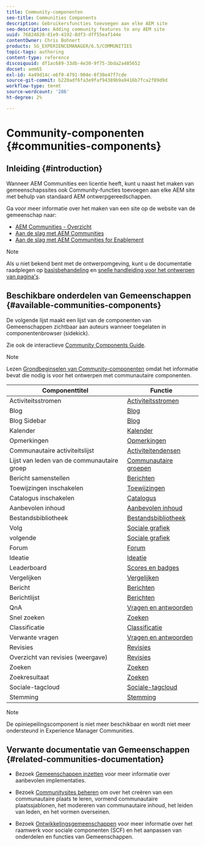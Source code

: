 ```yaml
---
title: Community-componenten
seo-title: Communities Components
description: Gebruikersfuncties toevoegen aan elke AEM site
seo-description: Adding community features to any AEM site
uuid: 76824820-81e9-4192-8df3-dff55eaf144e
contentOwner: Chris Bohnert
products: SG_EXPERIENCEMANAGER/6.5/COMMUNITIES
topic-tags: authoring
content-type: reference
discoiquuid: df1ac689-33db-4e30-9f75-3bda2a485652
docset: aem65
exl-id: 4a49d14c-e6f0-4791-904e-8f30e47f7cde
source-git-commit: b220adf6fa3e9faf94389b9a9416b7fca2f89d9d
workflow-type: tm+mt
source-wordcount: '286'
ht-degree: 2%

---
```


# Community-componenten {#communities-components}

## Inleiding {#introduction}

Wanneer AEM Communities een licentie heeft, kunt u naast het maken van gemeenschapssites ook Community-functies toevoegen aan elke AEM site met behulp van standaard AEM ontwerpgereedschappen.

Ga voor meer informatie over het maken van een site op de website van de gemeenschap naar:

* [AEM Communities - Overzicht](/help/communities/overview.md)
* [Aan de slag met AEM Communities](/help/communities/getting-started.md)
* [Aan de slag met AEM Communities for Enablement](/help/communities/getting-started-enablement.md)

>[!NOTE]
>
>Als u niet bekend bent met de ontwerpomgeving, kunt u de documentatie raadplegen op [basisbehandeling](/help/sites-authoring/basic-handling.md) en [snelle handleiding voor het ontwerpen van pagina&#39;s](/help/sites-authoring/qg-page-authoring.md).

## Beschikbare onderdelen van Gemeenschappen {#available-communities-components}

De volgende lijst maakt een lijst van de componenten van Gemeenschappen zichtbaar aan auteurs wanneer toegelaten in componentenbrowser (sidekick).

Zie ook de interactieve [Community Components Guide](/help/communities/components-guide.md).

>[!NOTE]
>
>Lezen [Grondbeginselen van Community-componenten](/help/communities/basics.md) omdat het informatie bevat die nodig is voor het ontwerpen met communautaire componenten.

| **Componenttitel** | **Functie** |
|---|---|
| Activiteitsstromen | [Activiteitsstromen](/help/communities/activities.md) |
| Blog | [Blog](/help/communities/blog-feature.md) |
| Blog Sidebar | [Blog](/help/communities/blog-feature.md) |
| Kalender | [Kalender](/help/communities/calendar.md) |
| Opmerkingen | [Opmerkingen](/help/communities/comments.md) |
| Communautaire activiteitslijst | [Activiteitendensen](/help/communities/trends.md) |
| Lijst van leden van de communautaire groep | [Communautaire groepen](/help/communities/creating-groups.md) |
| Bericht samenstellen | [Berichten](/help/communities/configure-messaging.md) |
| Toewijzingen inschakelen | [Toewijzingen](/help/communities/assignments.md) |
| Catalogus inschakelen | [Catalogus](/help/communities/catalog.md) |
| Aanbevolen inhoud | [Aanbevolen inhoud](/help/communities/featured.md) |
| Bestandsbibliotheek | [Bestandsbibliotheek](/help/communities/file-library.md) |
| Volg | [Sociale grafiek](/help/communities/socialgraph.md) |
| volgende | [Sociale grafiek](/help/communities/socialgraph.md) |
| Forum | [Forum](/help/communities/forum.md) |
| Ideatie | [Ideatie](/help/communities/ideation-feature.md) |
| Leaderboard | [Scores en badges](/help/communities/enabling-leaderboard.md) |
| Vergelijken | [Vergelijken](/help/communities/liking.md) |
| Bericht | [Berichten](/help/communities/configure-messaging.md) |
| Berichtlijst | [Berichten](/help/communities/configure-messaging.md) |
| QnA | [Vragen en antwoorden](/help/communities/working-with-qna.md) |
| Snel zoeken | [Zoeken](/help/communities/search.md) |
| Classificatie | [Classificatie](/help/communities/rating.md) |
| Verwante vragen | [Vragen en antwoorden](/help/communities/working-with-qna.md) |
| Revisies | [Revisies](/help/communities/reviews.md) |
| Overzicht van revisies (weergave) | [Revisies](/help/communities/reviews.md) |
| Zoeken | [Zoeken](/help/communities/search.md) |
| Zoekresultaat | [Zoeken](/help/communities/search.md) |
| Sociale-tagcloud | [Sociale-tagcloud](/help/communities/tagcloud.md) |
| Stemming | [Stemming](/help/communities/voting.md) |

>[!NOTE]
>
>De opiniepeilingscomponent is niet meer beschikbaar en wordt niet meer ondersteund in Experience Manager Communities.

## Verwante documentatie van Gemeenschappen {#related-communities-documentation}

* Bezoek [Gemeenschappen inzetten](/help/communities/deploy-communities.md) voor meer informatie over aanbevolen implementaties.

* Bezoek [Communitysites beheren](/help/communities/administer-landing.md) om over het creëren van een communautaire plaats te leren, vormend communautaire plaatssjablonen, het modereren van communautaire inhoud, het leiden van leden, en het vormen overseinen.

* Bezoek [Ontwikkelingsgemeenschappen](/help/communities/communities.md) voor meer informatie over het raamwerk voor sociale componenten (SCF) en het aanpassen van onderdelen en functies van Gemeenschappen.
